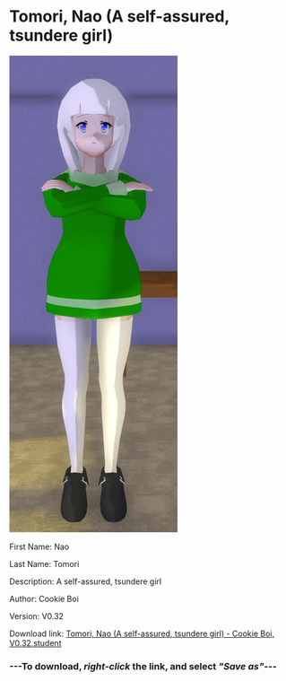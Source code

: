 # Tomori, Nao (A self-assured, tsundere girl)

<img src = "https://raw.githubusercontent.com/Arbiter1223/Daigaku-Gurashi-Custom-Students/master/Students/Files/Tomori%2C%20Nao%20(A%20self-assured%2C%20tsundere%20girl).png">

First Name: Nao

Last Name: Tomori

Description: A self-assured, tsundere girl

Author: Cookie Boi

Version: V0.32

Download link: <a href="https://raw.githubusercontent.com/Arbiter1223/Daigaku-Gurashi-Custom-Students/master/Students/Files/Tomori%2C%20Nao%20(A%20self-assured%2C%20tsundere%20girl)%20-%20Cookie%20Boi%2C%20V0.32.student">Tomori, Nao (A self-assured, tsundere girl) - Cookie Boi, V0.32.student</a>

### ---**To download, _right-click_ the link, and select _"Save as"_**---
